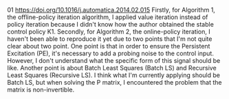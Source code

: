 01 https://doi.org/10.1016/j.automatica.2014.02.015
Firstly, for Algorithm 1, the offline-policy iteration algorithm, I applied value iteration instead of policy iteration because I didn't know how the author obtained the stable control policy K1.
Secondly, for Algorithm 2, the online-policy iteration, I haven't been able to reproduce it yet due to two points that I'm not quite clear about two point. One point is that in order to ensure the Persistent Excitation (PE), it's necessary to add a probing noise to the control input. However, I don't understand what the specific form of this signal should be like. Another point is about Batch Least Squares (Batch LS) and Recursive Least Squares (Recursive LS). I think what I'm currently applying should be Batch LS, but when solving the P matrix, I encountered the problem that the matrix is non-invertible. 
